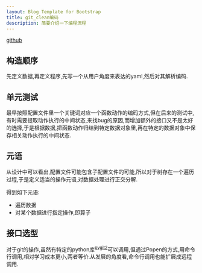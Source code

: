 ```yaml
---
layout: Blog Template for Bootstrap
title: git_clean编码
description: 简要介绍一下编程流程
---
```

[github](https://github.com/bobcyw/git_cleaner)

## 构造顺序

先定义数据,再定义程序,先写一个从用户角度来表达的yaml,然后对其解析编码.  

## 单元测试

最早按照配置文件里一个关键词对应一个函数动作的编码方式,但在后来的测试中,有时需要提取动作执行的中间状态,来找bug的原因,而增加额外的接口又不是太好的选择,于是根据数据,把函数动作归结到特定数据对象里,再在特定的数据对象中保存相关动作执行的中间状态.

## 元语  

从设计中可以看出,配置文件可能包含子配置文件的可能,所以对于树存在一个遍历过程,于是定义适当的操作元语,对数据处理进行正交分解.

得到如下元语:

* 遍历数据  
* 对某个数据进行指定操作,即算子

## 接口选型

对于git的操作,虽然有特定的python库<sup>[pygit2](https://github.com/libgit2/pygit2)</sup>可以调用,但通过Popen的方式,用命令行调用,相对学习成本更小,两者等价.从发展的角度看,命令行调用也能扩展成远程调用.  

